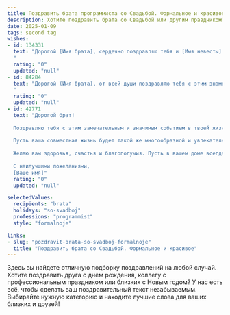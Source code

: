 ```yaml
---
title: Поздравить брата программиста со Свадьбой. Формальное и красивое
description: Хотите поздравить брата со Свадьбой или другим праздником? Наш ИИ создаст незабываемое поздравление, а вы обязательно выделитесь среди других.  
date: 2025-01-09
tags: second tag
wishes:
- id: 134331
  text: "Дорогой [Имя брата], сердечно поздравляю тебя и [Имя невесты] с заключением брака! Желаю вам семейного благополучия, взаимной любви и гармонии. Пусть ваш союз будет наполнен счастьем, пониманием и поддержкой.  Пусть ваш совместный путь будет таким же интересным и полным открытий, как и мир программирования, который ты так хорошо знаешь.  Всего вам самого наилучшего!
  "
  rating: "0"
  updated: "null"
- id: 84284
  text: "Дорогой (Имя брата), от всей души поздравляю тебя с этим знаменательным событием – твоей свадьбой! Желаю тебе и твоей прекрасной супруге долгих лет счастливой совместной жизни, наполненной любовью, взаимопониманием и благополучием. Пусть ваш союз будет таким же надежным и прочным, как лучшие алгоритмы, которые ты создаешь в своей профессиональной деятельности программиста.  Пусть ваш семейный очаг всегда будет тёплым и уютным, а жизнь – яркой и интересной.  Горжусь тобой и желаю всего самого наилучшего!
  "
  rating: "0"
  updated: "null"
- id: 42771
  text: "Дорогой брат!
  
  Поздравляю тебя с этим замечательным и значимым событием в твоей жизни — с Днем свадьбы! В этот день, когда две половинки объединяются в единое целое, желаю вам с вашей любимой создать крепкий и надежный союз, основанный на любви, взаимопонимании и уважении.
  
  Пусть ваша совместная жизнь будет такой же многообразной и увлекательной, как сложный код, который вы пишете. Пусть вам удастся преодолевать все преграды, как настоящие программисты, находя оптимальные решения даже в самых сложных ситуациях.
  
  Желаю вам здоровья, счастья и благополучия. Пусть в вашем доме всегда царит любовь и радость, а каждый новый день приносит только положительные эмоции и незабываемые моменты.
  
  С наилучшими пожеланиями,
  [Ваше имя]"
  rating: "0"
  updated: "null"

selectedValues:
  recipients: "brata"
  holidays: "so-svadboj"
  professions: "programmist"
  style: "formalnoje"

links:
- slug: "pozdravit-brata-so-svadboj-formalnoje"
  title: "Поздравить брата со Свадьбой. Формальное и красивое"
---
```


Здесь вы найдете отличную подборку поздравлений на любой случай.
Хотите поздравить друга с днём рождения, коллегу с профессиональным праздником или близких с Новым годом? У нас есть всё, чтобы сделать ваш поздравительный текст незабываемым. Выбирайте нужную категорию и находите лучшие слова для ваших близких и друзей!

